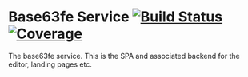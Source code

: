 # Base63fe Service [![Build Status](https://travis-ci.org/base63/base63fe.svg?branch=master)](https://travis-ci.org/base63/base63fe) [![Coverage](https://codecov.io/gh/base63/base63fe/branch/master/graph/badge.svg)](https://codecov.io/gh/base63/base63fe)

The base63fe service. This is the SPA and associated backend for the editor, landing pages etc.
